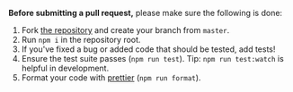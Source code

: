 **Before submitting a pull request,** please make sure the following is done:

1. Fork [the repository](https://github.com/xobotyi/cnbuilder) and create your branch from `master`.
2. Run `npm i` in the repository root.
3. If you've fixed a bug or added code that should be tested, add tests!
4. Ensure the test suite passes (`npm run test`). Tip: `npm run test:watch` is helpful in development.
6. Format your code with [prettier](https://github.com/prettier/prettier) (`npm run format`).
